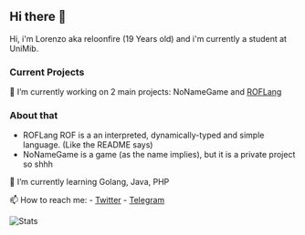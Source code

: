 ## Hi there 👋

Hi, i'm Lorenzo aka reloonfire (19 Years old) and i'm currently a student at UniMib.


### Current Projects
🔭 I’m currently working on 2 main projects: NoNameGame and [ROFLang](https://github.com/reloonfire/rof-language)
### About that
  - ROFLang ROF is a an interpreted, dynamically-typed and simple language. (Like the README says)
   - NoNameGame is a game (as the name implies), but it is a private project so shhh
   
🌱 I’m currently learning Golang, Java, PHP

📫 How to reach me:
    - [Twitter](https://twitter.com/reloonfireit)
    - [Telegram](https://t.me/reloonfire)
    
![Stats](https://github-readme-stats.vercel.app/api?username=reloonfire&show_icons=true)
<!--
**reloonfire/reloonfire** is a ✨ _special_ ✨ repository because its `README.md` (this file) appears on your GitHub profile.

Here are some ideas to get you started:

- 🔭 I’m currently working on ...
- 🌱 I’m currently learning ...
- 👯 I’m looking to collaborate on ...
- 🤔 I’m looking for help with ...
- 💬 Ask me about ...
- 📫 How to reach me: ...
- 😄 Pronouns: ...
- ⚡ Fun fact: ...
-->
